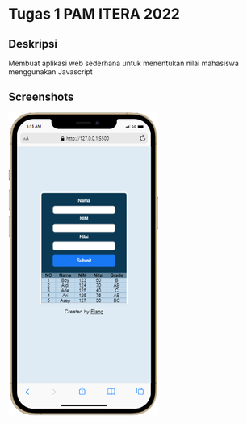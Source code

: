 # Tugas 1 PAM ITERA 2022

## Deskripsi

Membuat aplikasi web sederhana untuk menentukan nilai mahasiswa menggunakan Javascript

## Screenshots

<img src="./img/Mobile.png">
